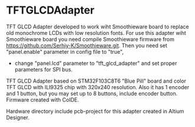 # TFTGLCDAdapter



TFT GLCD Adapter developed to work wiht Smoothieware board to replace old monochrome LCDs with low resolution fonts.
For use this adapter wiht Smoothieware board you need compile Smoothieware firmware from https://github.com/Serhiy-K/Smoothieware.git.
Then you need set "panel.enable" parameter in config file to "true",
 * change "panel.lcd" parameter to "tft_glcd_adapter" and set
proper parameters for SPI bus.

TFT GLCD Adapter
 based on STM32F103C8T6 "Blue Pill" board and color TFT GLCD with ILI9325 chip with 320x240 resolution.
Also it has 1 encoder and 1 button, but you may set up to 
8 buttons, include encoder button.
Firmware created with CoIDE.

Hardware directory include pcb-project for this adapter created in Altium Designer.